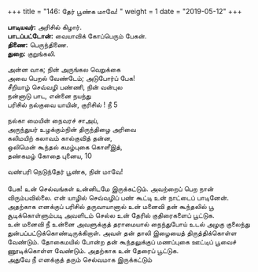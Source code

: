 ﻿+++
title = "146: தேர் பூண்க மாவே!  "
weight = 1
date = "2019-05-12"
+++

**பாடியவர்:** அரிசில் கிழார்.  
**பாடப்பட்டோன்:** வையாவிக் கோப்பெரும் பேகன்.  
**திணை:** பெருந்திணை.  
**துறை:** குறுங்கலி.  
  
அன்ன வாக; நின் அருங்கல வெறுக்கை  
அவை பெறல் வேண்டேம்; அடுபோர்ப் பேக!  
சீறியாழ் செவ்வழி பண்ணி, நின் வன்புல  
நன்னாடு பாட, என்னை நயந்து  
பரிசில் நல்குவை யாயின், குரிசில் ! நீ 5  
  
நல்கா மையின் நைவரச் சாஅய்,  
அருந்துயர் உழக்கும்நின் திருந்திழை அரிவை  
கலிமயிற் கலாவம் கால்குவித் தன்ன,  
ஒலிமென் கூந்தல் கமழ்புகை கொளீஇத்,  
தண்கமழ் கோதை புனைய, 10  
  
வண்பரி நெடுந்தேர் பூண்க, நின் மாவே!  
   
பேக! உன் செல்வங்கள் உன்னிடமே இருக்கட்டும். அவற்றைப் பெற நான் விரும்பவில்லை. என் யாழில் செவ்வழிப் பண் கூட்டி உன் நாட்டைப் பாடினேன். அதற்காக எனக்குப் பரிசில் தருவாயானால் உன் மனைவி தன் கூந்தலில் பூ சூடிக்கொள்ளும்படி அவளிடம் செல்ல உன் தேரில் குதிரைகளைப் பூட்டுக.  
உன் மனைவி நீ உன்னை அவளுக்குத் தராமையால் நைந்துபோய் உடல் அழகு குலைந்து துன்பப்பட்டுக்கொண்டிருக்கிறாள். அவள் தன் தாலி இழையைத் திருத்திக்கொள்ள வேண்டும். தோகைமயில் போன்ற தன் கூந்தலுக்குப் மணப்புகை ஊட்டிப் பூவைச் ணூடிக்கொள்ள வேண்டும். அதற்காக உன் தேரைப் பூட்டுக.  
அதுவே நீ எனக்குத் தரும் செல்வமாக இருக்கட்டும்  
